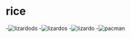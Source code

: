# rice


-![lizardods](https://raw.githubusercontent.com/eddieatjollyroger/rice/master/neofetch-2018-05-05-10-16-18-31339.png)
-![lizardos](https://raw.githubusercontent.com/eddieatjollyroger/rice/master/neofetch-2018-05-01-12-18-23-28482.png)
-![lizardo](https://i.imgur.com/ar36ENX.jpg)
-![pacman](https://i.imgur.com/aSNF22q.jpg)
